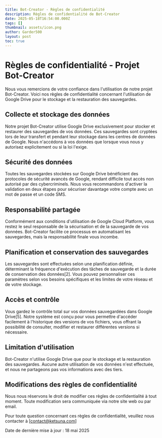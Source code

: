 ```yaml
---
title: Bot-Creator - Règles de confidentialité
description: Règles de confidentialité de Bot-Creator
date: 2025-05-18T16:54:00.000Z
tags: []
thumbnail: assets/icon.png
author: Garder500
layout: post
toc: true
---
```

# Règles de confidentialité - Projet Bot-Creator

Nous vous remercions de votre confiance dans l'utilisation de notre projet Bot-Creator. Voici nos règles de confidentialité concernant l'utilisation de Google Drive pour le stockage et la restauration des sauvegardes.

## Collecte et stockage des données

Notre projet Bot-Creator utilise Google Drive exclusivement pour stocker et restaurer des sauvegardes de vos données. Ces sauvegardes sont cryptées lors de leur transfert et pendant leur stockage dans les centres de données de Google. Nous n'accédons à vos données que lorsque vous nous y autorisez explicitement ou si la loi l'exige.

## Sécurité des données

Toutes les sauvegardes stockées sur Google Drive bénéficient des protocoles de sécurité avancés de Google, rendant difficile tout accès non autorisé par des cybercriminels. Nous vous recommandons d'activer la validation en deux étapes pour sécuriser davantage votre compte avec un mot de passe et un code SMS.

## Responsabilité partagée

Conformément aux conditions d'utilisation de Google Cloud Platform, vous restez le seul responsable de la sécurisation et de la sauvegarde de vos données. Bot-Creator facilite ce processus en automatisant les sauvegardes, mais la responsabilité finale vous incombe.

## Planification et conservation des sauvegardes

Les sauvegardes sont effectuées selon une planification définie, déterminant la fréquence d'exécution des tâches de sauvegarde et la durée de conservation des données[2]. Vous pouvez personnaliser ces paramètres selon vos besoins spécifiques et les limites de votre réseau et de votre stockage.

## Accès et contrôle

Vous gardez le contrôle total sur vos données sauvegardées dans Google Drive[5]. Notre système est conçu pour vous permettre d'accéder facilement à l'historique des versions de vos fichiers, vous offrant la possibilité de consulter, modifier et restaurer différentes versions si nécessaire.

## Limitation d'utilisation

Bot-Creator n'utilise Google Drive que pour le stockage et la restauration des sauvegardes. Aucune autre utilisation de vos données n'est effectuée, et nous ne partageons pas vos informations avec des tiers.

## Modifications des règles de confidentialité

Nous nous réservons le droit de modifier ces règles de confidentialité à tout moment. Toute modification sera communiquée via notre site web ou par email.

Pour toute question concernant ces règles de confidentialité, veuillez nous contacter à [contact@ketsuna.com]

Date de dernière mise à jour : 18 mai 2025
